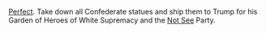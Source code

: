 <a href="https://nypost.com/2020/07/04/trump-announces-creation-of-national-garden-of-american-heroes/">Perfect</a>. Take down all Confederate statues and ship them to Trump for his Garden of Heroes of White Supremacy and the <a href="http://scripting.com/2020/06/28/144846.html?title=everyPictureTellsAStory">Not See</a> Party.

